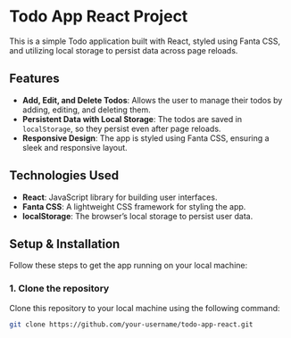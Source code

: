 # Todo App React Project

This is a simple Todo application built with React, styled using Fanta CSS, and utilizing local storage to persist data across page reloads.

## Features

- **Add, Edit, and Delete Todos**: Allows the user to manage their todos by adding, editing, and deleting them.
- **Persistent Data with Local Storage**: The todos are saved in `localStorage`, so they persist even after page reloads.
- **Responsive Design**: The app is styled using Fanta CSS, ensuring a sleek and responsive layout.

## Technologies Used

- **React**: JavaScript library for building user interfaces.
- **Fanta CSS**: A lightweight CSS framework for styling the app.
- **localStorage**: The browser’s local storage to persist user data.

## Setup & Installation

Follow these steps to get the app running on your local machine:

### 1. Clone the repository

Clone this repository to your local machine using the following command:

```bash
git clone https://github.com/your-username/todo-app-react.git
